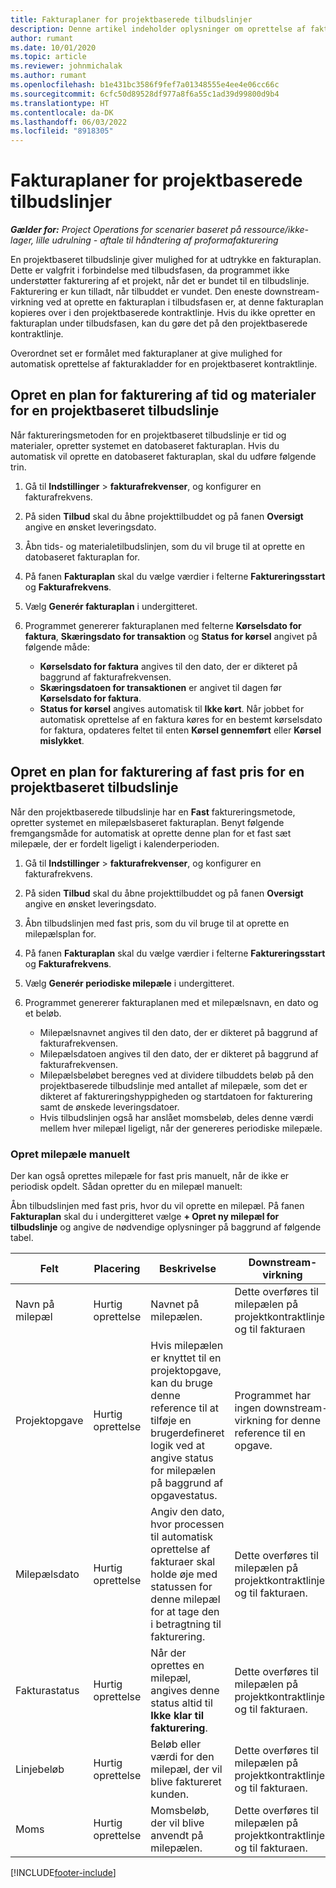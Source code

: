 ```yaml
---
title: Fakturaplaner for projektbaserede tilbudslinjer
description: Denne artikel indeholder oplysninger om oprettelse af fakturaplaner og milepæle for tilbudslinjer.
author: rumant
ms.date: 10/01/2020
ms.topic: article
ms.reviewer: johnmichalak
ms.author: rumant
ms.openlocfilehash: b1e431bc3586f9fef7a01348555e4ee4e06cc66c
ms.sourcegitcommit: 6cfc50d89528df977a8f6a55c1ad39d99800d9b4
ms.translationtype: HT
ms.contentlocale: da-DK
ms.lasthandoff: 06/03/2022
ms.locfileid: "8918305"
---
```

# <a name="invoice-schedules-on-project-based-quote-lines"></a>Fakturaplaner for projektbaserede tilbudslinjer

_**Gælder for:** Project Operations for scenarier baseret på ressource/ikke-lager, lille udrulning - aftale til håndtering af proformafakturering_

En projektbaseret tilbudslinje giver mulighed for at udtrykke en fakturaplan. Dette er valgfrit i forbindelse med tilbudsfasen, da programmet ikke understøtter fakturering af et projekt, når det er bundet til en tilbudslinje. Fakturering er kun tilladt, når tilbuddet er vundet. Den eneste downstream-virkning ved at oprette en fakturaplan i tilbudsfasen er, at denne fakturaplan kopieres over i den projektbaserede kontraktlinje. Hvis du ikke opretter en fakturaplan under tilbudsfasen, kan du gøre det på den projektbaserede kontraktlinje.

Overordnet set er formålet med fakturaplaner at give mulighed for automatisk oprettelse af fakturakladder for en projektbaseret kontraktlinje. 

## <a name="create-a-time-and-material-invoice-schedule-for-a-project-based-quote-line"></a>Opret en plan for fakturering af tid og materialer for en projektbaseret tilbudslinje

Når faktureringsmetoden for en projektbaseret tilbudslinje er tid og materialer, opretter systemet en datobaseret fakturaplan. Hvis du automatisk vil oprette en datobaseret fakturaplan, skal du udføre følgende trin.

1. Gå til **Indstillinger** > **fakturafrekvenser**, og konfigurer en fakturafrekvens.
2. På siden **Tilbud** skal du åbne projekttilbuddet og på fanen **Oversigt** angive en ønsket leveringsdato.
3. Åbn tids- og materialetilbudslinjen, som du vil bruge til at oprette en datobaseret fakturaplan for. 
4. På fanen **Fakturaplan** skal du vælge værdier i felterne **Faktureringsstart** og **Fakturafrekvens**. 
5. Vælg **Generér fakturaplan** i undergitteret.
6. Programmet genererer fakturaplanen med felterne **Kørselsdato for faktura**, **Skæringsdato for transaktion** og **Status for kørsel** angivet på følgende måde:

    - **Kørselsdato for faktura** angives til den dato, der er dikteret på baggrund af fakturafrekvensen.
    - **Skæringsdatoen for transaktionen** er angivet til dagen før **Kørselsdato for faktura**.
    - **Status for kørsel** angives automatisk til **Ikke kørt**. Når jobbet for automatisk oprettelse af en faktura køres for en bestemt kørselsdato for faktura, opdateres feltet til enten **Kørsel gennemført** eller **Kørsel mislykket**.

## <a name="create-a-fixed-price-invoice-schedule-for-a-project-based-quote-line"></a>Opret en plan for fakturering af fast pris for en projektbaseret tilbudslinje

Når den projektbaserede tilbudslinje har en **Fast** faktureringsmetode, opretter systemet en milepælsbaseret fakturaplan. Benyt følgende fremgangsmåde for automatisk at oprette denne plan for et fast sæt milepæle, der er fordelt ligeligt i kalenderperioden.

1. Gå til **Indstillinger** > **fakturafrekvenser**, og konfigurer en fakturafrekvens.
2. På siden **Tilbud** skal du åbne projekttilbuddet og på fanen **Oversigt** angive en ønsket leveringsdato.
3. Åbn tilbudslinjen med fast pris, som du vil bruge til at oprette en milepælsplan for. 
4. På fanen **Fakturaplan** skal du vælge værdier i felterne **Faktureringsstart** og **Fakturafrekvens**. 
5. Vælg **Generér periodiske milepæle** i undergitteret.
6. Programmet genererer fakturaplanen med et milepælsnavn, en dato og et beløb.

    - Milepælsnavnet angives til den dato, der er dikteret på baggrund af fakturafrekvensen.
    - Milepælsdatoen angives til den dato, der er dikteret på baggrund af fakturafrekvensen.
    - Milepælsbeløbet beregnes ved at dividere tilbuddets beløb på den projektbaserede tilbudslinje med antallet af milepæle, som det er dikteret af faktureringshyppigheden og startdatoen for fakturering samt de ønskede leveringsdatoer.
    - Hvis tilbudslinjen også har anslået momsbeløb, deles denne værdi mellem hver milepæl ligeligt, når der genereres periodiske milepæle.

### <a name="manually-create-milestones"></a>Opret milepæle manuelt

Der kan også oprettes milepæle for fast pris manuelt, når de ikke er periodisk opdelt. Sådan opretter du en milepæl manuelt:

Åbn tilbudslinjen med fast pris, hvor du vil oprette en milepæl. På fanen **Fakturaplan** skal du i undergitteret vælge **+ Opret ny milepæl for tilbudslinje** og angive de nødvendige oplysninger på baggrund af følgende tabel.

| **Felt** | **Placering** | **Beskrivelse** | **Downstream-virkning** |
| --- | --- | --- | --- |
| Navn på milepæl | Hurtig oprettelse | Navnet på milepælen. | Dette overføres til milepælen på projektkontraktlinjen og til fakturaen |
| Projektopgave | Hurtig oprettelse | Hvis milepælen er knyttet til en projektopgave, kan du bruge denne reference til at tilføje en brugerdefineret logik ved at angive status for milepælen på baggrund af opgavestatus. | Programmet har ingen downstream-virkning for denne reference til en opgave. |
| Milepælsdato | Hurtig oprettelse | Angiv den dato, hvor processen til automatisk oprettelse af fakturaer skal holde øje med statussen for denne milepæl for at tage den i betragtning til fakturering. | Dette overføres til milepælen på projektkontraktlinjen og til fakturaen. |
| Fakturastatus | Hurtig oprettelse | Når der oprettes en milepæl, angives denne status altid til **Ikke klar til fakturering**. | Dette overføres til milepælen på projektkontraktlinjen og til fakturaen. |
| Linjebeløb | Hurtig oprettelse | Beløb eller værdi for den milepæl, der vil blive faktureret kunden. | Dette overføres til milepælen på projektkontraktlinjen og til fakturaen. |
| Moms | Hurtig oprettelse | Momsbeløb, der vil blive anvendt på milepælen. | Dette overføres til milepælen på projektkontraktlinjen og til fakturaen. |


[!INCLUDE[footer-include](../includes/footer-banner.md)]